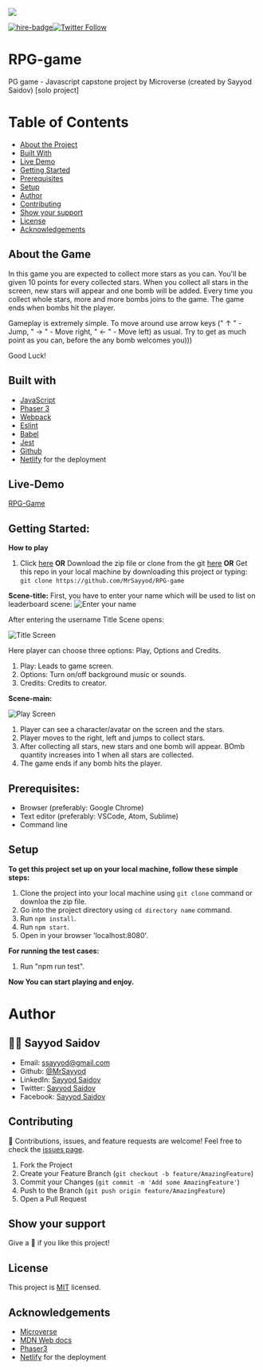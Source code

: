 ![](https://img.shields.io/badge/Microverse-blueviolet)

[![hire-badge](https://img.shields.io/badge/Consult%2FHire%20Sayyod-Contact%20with%20Sayyod-brightgreen)](mailto:ssayyod@gmail.com)[![Twitter Follow](https://img.shields.io/twitter/follow/sayyodsaidov?label=Follow%20Sayyod%20on%20Twitter&style=social)](https://twitter.com/sayyodsaidov)

# RPG-game
PG game - Javascript capstone project by Microverse (created by Sayyod Saidov) [solo project]

# Table of Contents

* [About the Project](#about-the-project)
* [Built With](#built-with)
* [Live Demo](#live-demo)
* [Getting Started](#getting-started)
* [Prerequisites](#prerequisites)
* [Setup](#setup)
* [Author](#author)
* [Contributing](#contributing)
* [Show your support](#show-your-support)
* [License](#license)
* [Acknowledgements](#acknowledgements)

## About the Game

In this game you are expected to collect more stars as you can. You'll be given 10 points for every collected stars. When you collect all stars in the screen, new stars will appear and one bomb will be added. Every time you collect whole stars, more and more bombs joins to the game. The game ends when bombs hit the player.

Gameplay is extremely simple. To move around use arrow keys (" ↑ " - Jump, " → " - Move right, " ← " - Move left) as usual. Try to get as much point as you can, before the any bomb welcomes you)))

Good Luck!

## Built with

* [JavaScript](https://en.wikipedia.org/wiki/JavaScript)
* [Phaser 3](https://phaser.io/phaser3)
* [Webpack](https://webpack.js.org/)
* [Eslint](https://eslint.org/)
* [Babel](https://babeljs.io/)
* [Jest](https://jestjs.io/)
* [Github](https://github.com)
* [Netlify](https://app.netlify.com/) for the deployment

## Live-Demo

[RPG-Game](https://collect-stars.netlify.app/)


## Getting Started:

**How to play**

1. Click [here](https://collect-stars.netlify.app/)
  **OR**
   Download the zip file or clone from the git [here](https://github.com/MrSayyod/RPG-game)
   **OR** 
   Get this repo in your local machine by downloading this project or typing:
`
  git clone https://github.com/MrSayyod/RPG-game
`
   
**Scene-title:**
First, you have to enter your name which will be used to list on leaderboard scene:
![Enter your name](./screenshots/enterUserName.png)

After entering the username Title Scene opens:

![Title Screen](./screenshots/titleScene.png)

  Here player can choose three options: Play, Options and Credits.
1. Play: Leads to game screen. 
2. Options: Turn on/off background music or sounds.
3. Credits: Credits to creator.

**Scene-main:**

![Play Screen](./screenshots/gameScene.png)

1. Player can see a character/avatar on the screen and the stars.
2. Player moves to the right, left and jumps to collect stars.
3. After collecting all stars, new stars and one bomb will appear. BOmb quantity increases into 1 when all stars are collected.
4. The game ends if any bomb hits the player.

## Prerequisites:

  - Browser (preferably: Google Chrome)
  - Text editor (preferably: VSCode, Atom, Sublime)
  - Command line

## Setup

**To get this project set up on your local machine, follow these simple steps:**

  1. Clone the project into your local machine using `git clone` command or downloa the zip file.
  2. Go into the project directory using `cd directory name` command.
  3. Run `npm install`.
  3. Run `npm start`.
  4. Open in your browser 'localhost:8080'.

**For running the test cases:**
  1. Run "npm run test".

**Now You can start playing and enjoy.**

# Author

## :man_technologist: **Sayyod Saidov**

- Email: ssayyod@gmail.com
- Github: [@MrSayyod](https://github.com/MrSayyod) 
- LinkedIn:  [Sayyod Saidov](https://www.linkedin.com/in/sayyod-saidov-507b0818b)
- Twitter: [Sayyod Saidov](https://twitter.com/sayyodsaidov)
- Facebook: [Sayyod Saidov](https://www.facebook.com/sayyod)

## Contributing

:handshake: Contributions, issues, and feature requests are welcome!
Feel free to check the [issues page](hhttps://github.com/MrSayyod/RPG-game/issues).

1. Fork the Project
2. Create your Feature Branch (`git checkout -b feature/AmazingFeature`)
3. Commit your Changes (`git commit -m 'Add some AmazingFeature'`)
4. Push to the Branch (`git push origin feature/AmazingFeature`)
5. Open a Pull Request


## Show your support

Give a :star2: if you like this project!
## License

This project is [MIT](./LICENSE) licensed.
## Acknowledgements
* [Microverse](https://www.microverse.org/)
* [MDN Web docs](https://developer.mozilla.org/)
* [Phaser3](https://phaser.io/phaser3)
* [Netlify](https://app.netlify.com/) for the deployment
